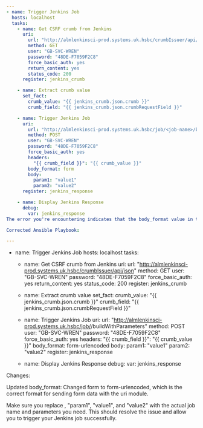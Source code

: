 ```yaml
---
- name: Trigger Jenkins Job
  hosts: localhost
  tasks:
    - name: Get CSRF crumb from Jenkins
      uri:
        url: "http://almlenkinsci-prod.systems.uk.hsbc/crumbIssuer/api/json"
        method: GET
        user: "GB-SVC-WREN"
        password: "48DE-F7059F2C8"
        force_basic_auth: yes
        return_content: yes
        status_code: 200
      register: jenkins_crumb

    - name: Extract crumb value
      set_fact:
        crumb_value: "{{ jenkins_crumb.json.crumb }}"
        crumb_field: "{{ jenkins_crumb.json.crumbRequestField }}"

    - name: Trigger Jenkins Job
      uri:
        url: "http://almlenkinsci-prod.systems.uk.hsbc/job/<job-name>/buildWithParameters"
        method: POST
        user: "GB-SVC-WREN"
        password: "48DE-F7059F2C8"
        force_basic_auth: yes
        headers:
          "{{ crumb_field }}": "{{ crumb_value }}"
        body_format: form
        body:
          param1: "value1"
          param2: "value2"
      register: jenkins_response

    - name: Display Jenkins Response
      debug:
        var: jenkins_response
The error you're encountering indicates that the body_format value in the uri module is incorrect. The valid value for form-encoded data is form-urlencoded, not form. Here is the corrected playbook:

Corrected Ansible Playbook:

---
```

- name: Trigger Jenkins Job
  hosts: localhost
  tasks:
    - name: Get CSRF crumb from Jenkins
      uri:
        url: "http://almlenkinsci-prod.systems.uk.hsbc/crumbIssuer/api/json"
        method: GET
        user: "GB-SVC-WREN"
        password: "48DE-F7059F2C8"
        force_basic_auth: yes
        return_content: yes
        status_code: 200
      register: jenkins_crumb

    - name: Extract crumb value
      set_fact:
        crumb_value: "{{ jenkins_crumb.json.crumb }}"
        crumb_field: "{{ jenkins_crumb.json.crumbRequestField }}"

    - name: Trigger Jenkins Job
      uri:
        url: "http://almlenkinsci-prod.systems.uk.hsbc/job/<job-name>/buildWithParameters"
        method: POST
        user: "GB-SVC-WREN"
        password: "48DE-F7059F2C8"
        force_basic_auth: yes
        headers:
          "{{ crumb_field }}": "{{ crumb_value }}"
        body_format: form-urlencoded
        body:
          param1: "value1"
          param2: "value2"
      register: jenkins_response

    - name: Display Jenkins Response
      debug:
        var: jenkins_response

Changes:

Updated body_format: Changed form to form-urlencoded, which is the correct format for sending form data with the uri module.


Make sure you replace <job-name>, "param1", "value1", and "value2" with the actual job name and parameters you need. This should resolve the issue and allow you to trigger your Jenkins job successfully.

